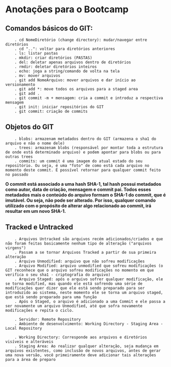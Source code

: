 # Anotações para o Bootcamp
## Comandos básicos do GIT:
		. cd NomeDiretório (change directory): mudar/navegar entre diretórios
		. cd "..": voltar para diretórios anteriores
		. ls: listar pastas
		. mkdir: criar diretórios (PASTAS)
		. del: deletar apenas arquivos dentro de diretórios
		. rmdir: deletar diretórios inteiros
		. echo: joga a string/comando de volta na tela
		. mv: mover arquivos
		. git add NomeArquivo: mover arquivos e dar início ao versionamento
		. git add *: move todos os arquivos para a staged area
		. git add .
		. git commit -m + mensagem: cria a commit e introduz a respectiva mensagem
		. git init: iniciar repositórios do GIT
		. git commit: criação de commits

		
## Objetos do GIT
		. blobs: armazenam metadados dentro do GIT (armazena o sha1 do arquivo e não o nome dele)
		. trees: armazenam blobs (responsável por montar toda a estrutura de onde está determinado arquivo) e podem apontar para blobs ou para outras trees
		. commits: um commit é uma imagem do atual estado do seu repositório. Ou seja, é uma "foto" de como está cada arquivo no momento deste commit. É possível retornar para qualquer commit feito no passado

**O commit está associado a uma hash SHA-1, tal hash possui metadados como autor, data de criação, mensagem e commit pai. Todos esses metadados mais o conteúdo do arquivo formam o SHA-1 do commit, que é imutável. Ou seja, não pode ser alterado. Por isso, qualquer comando utilizado com o propósito de alterar algo relacionado ao commit, irá resultar em um novo SHA-1.**
				
				
				
## Tracked e Untracked
		. Arquivos Untracked são arquivos recém adicionados/criados e que não foram feitas basicamente nenhum tipo de alteração ("arquivos virgens")
		. Passam a se tornar Arquivos Tracked a partir de sua primeira alteração
		. Arquivo Unmodified: arquivo que não sofreu modificações
		. Arquivo Modified: arquivo unmodified que sofreu modificações (o GIT reconhece que o arquivo sofreu modificações no momento em que verifica o seu sha1 - criptografia do arquivo)
		. Arquivo Staged: após o arquivo sofrer qualquer modificação, ele se torna modified, mas quando ele está sofrendo uma série de modificações quer dizer que ele está sendo preparado para ser introduzido ao sistema, neste momento ele se torna um arquivo staged, que está sendo preparado para uma função
		. Após o Staged, o arquivo é adicionado a uma Commit e ele passa a ser novamente um arquivo Unmodified, até que sofra novamente modificações e repita o ciclo.
				
		. Servidor: Remote Repository
		. Ambiente de desenvolvimento: Working Directory - Staging Area - Local Repository
				
		. Working Directory: Corresponde aos arquivos e diretórios visíveis e alteráveis
		. Staging Area: Ao realizar qualquer alteração, seja mudança em arquivos existentes, como inclusão de novos arquivos, antes de gerar uma nova versão, você primeiramente deve adicionar tais alterações para a área de preparo
		
		